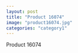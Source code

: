 ```yaml
---
layout: post
title: "Product 16074"
image: "product16074.jpg"
categories: "category1"
---
```

Product 16074
